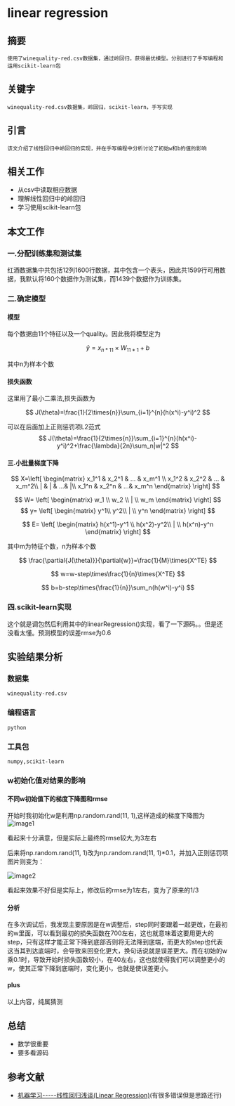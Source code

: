 # linear regression


## 摘要

    使用了winequality-red.csv数据集，通过岭回归，获得最优模型。分别进行了手写编程和运用scikit-learn包

## 关键字

    winequality-red.csv数据集，岭回归，scikit-learn，手写实现

## 引言

    该文介绍了线性回归中岭回归的实现，并在手写编程中分析讨论了初始w和b的值的影响

## 相关工作

- 从csv中读取相应数据
- 理解线性回归中的岭回归
- 学习使用scikit-learn包

## 本文工作

### 一.分配训练集和测试集

红酒数据集中共包括12列1600行数据，其中包含一个表头，因此共1599行可用数据，我默认将160个数据作为测试集，而1439个数据作为训练集。

### 二.确定模型

#### 模型

每个数据由11个特征以及一个quality。因此我将模型定为

$$
\hat{y}=x_{n*11}\times{W_{11*1}}+b
$$

其中n为样本个数

#### 损失函数

这里用了最小二乘法,损失函数为

$$
J(\theta)=\frac{1}{2\times{n}}\sum_{i=1}^{n}(h(x^i)-y^i)^2
$$

可以在后面加上正则惩罚项L2范式
$$
J(\theta)=\frac{1}{2\times{n}}\sum_{i=1}^{n}(h(x^i)-y^i)^2+\frac{\lambda}{2n}\sum_n|w|^2
$$

#### 三.小批量梯度下降

$$
X=\left[
 \begin{matrix}
   x_1^1 & x_2^1 & ... & x_m^1 \\
   x_1^2 & x_2^2 & ... & x_m^2\\
   | & | & ...& |\\
   x_1^n & x_2^n & ...& x_m^n 
  \end{matrix}
  \right]
$$

$$
W= \left[
 \begin{matrix}
   w_1 \\
   w_2 \\
   | \\
   w_m
  \end{matrix}
  \right]
$$
$$
y= \left[
 \begin{matrix}
   y^1\\
   y^2\\
   | \\
   y^n
  \end{matrix}
  \right]
$$

$$
E= \left[
 \begin{matrix}
   h(x^1)-y^1 \\
   h(x^2)-y^2\\
   | \\
   h(x^n)-y^n
  \end{matrix}
  \right]
$$

其中m为特征个数，n为样本个数

$$
\frac{\partial{J(\theta)}}{\partial{w}}=\frac{1}{M}\times{X^TE}
$$

$$
w=w-step\times\frac{1}{n}\times{X^TE}
$$

$$
b=b-step\times{\frac{1}{n}}\sum_n(h(w^i)-y^i)
$$

### 四.scikit-learn实现

这个就是调包然后利用其中的linearRegression()实现，看了一下源码。。但是还没看太懂。预测模型的误差rmse为0.6

## 实验结果分析

### 数据集

    winequality-red.csv

### 编程语言

    python

### 工具包

    numpy,scikit-learn

### w初始化值对结果的影响

#### 不同w初始值下的梯度下降图和rmse

开始时我初始化w是利用np.random.rand(11, 1),这样造成的梯度下降图为
![image1](梯度下降1.png)

看起来十分满意，但是实际上最终的rmse较大,为3左右

后来将np.random.rand(11, 1)改为np.random.rand(11, 1)*0.1，并加入正则惩罚项图片则变为：

![image2](梯度下降2.png)

看起来效果不好但是实际上，修改后的rmse为1左右，变为了原来的1/3

#### 分析

在多次调试后，我发现主要原因是在w调整后，step同时要跟着一起更改，在最初的w里面，可以看到最初的损失函数在700左右，这也就意味着这要用更大的step，只有这样才能正常下降到底部否则将无法降到底端，而更大的step也代表这当其到达底端时，会导致来回变化更大，换句话说就是误差更大。而在初始的w乘0.1时，导致开始时损失函数较小，在40左右，这也就使得我们可以调整更小的w，使其正常下降到底端时，变化更小，也就是使误差更小。

#### plus

以上内容，纯属猜测

## 总结

- 数学很重要
- 要多看源码

## 参考文献

- [机器学习-----线性回归浅谈(Linear Regression)](https://www.cnblogs.com/GuoJiaSheng/p/3928160.html)(有很多错误但是思路还行)
